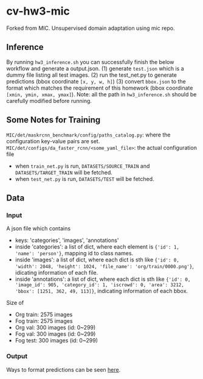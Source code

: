 # cv-hw3-mic
Forked from MIC. Unsupervised domain adaptation using mic repo.

## Inference
By running `hw3_inference.sh` you can successfully finish the below workflow and generate a output.json.
(1) generate `test.json` which is a dummy file listing all test images.
(2) run the test_net.py to generate predictions (bbox coordinate `[x, y, w, h]`)
(3) convert `bbox.json` to the format which matches the requirement of this homework (bbox coordinate `[xmin, ymin, xmax, ymax]`).
Note: all the path in `hw3_inference.sh` should be carefully modified before running.

## Some Notes for Training
`MIC/det/maskrcnn_benchmark/config/paths_catalog.py`: where the configuration key-value pairs are set.
`MIC/det/configs/da_faster_rcnn/<some_yaml_file>`: the actual configuration file
* when `train_net.py` is run, `DATASETS/SOURCE_TRAIN` and `DATASETS/TARGET_TRAIN` will be fetched.
* when `test_net.py` is run, `DATASETS/TEST` will be fetched.

## Data
### Input
A json file which contains
* keys: 'categories', 'images', 'annotations'
* inside 'categories': a list of dict, where each element is `{'id': 1, 'name': 'person'}`, mapping id to class names.
* inside 'images': a list of dict, where each dict is sth like `{'id': 0, 'width': 2048, 'height': 1024, 'file_name': 'org/train/0000.png'}`, idicating information of each file.
* inside 'annotations': a list of dict, where each dict is sth like `{'id': 0, 'image_id': 905, 'category_id': 1, 'iscrowd': 0, 'area': 3212, 'bbox': [1251, 362, 49, 113]}`, indicating information of each bbox.

Size of 
* Org train: 2575 images
* Fog train: 2575 images
* Org val: 300 images (id: 0~299)
* Fog val: 300 images (id: 0~299)
* Fog test: 300 images (id: 0~299)
### Output
Ways to format predictions can be seen [here](https://github.com/facebookresearch/maskrcnn-benchmark/issues/327).

